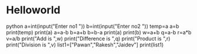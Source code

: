 # Helloworld
python
a=int(input("Enter no1 "))
b=int(input("Enter no2 "))
temp=a
a=b
print(temp)
print(a)
a=a-b
b=a+b
b=b-a
print(a)
print(b)
w=a+b
q=a-b
r=a*b
v=a/b
print("Add is ",w)
print("Difference is ",q)
print("Product is ",r)
print("Division is ",v)
list1=["Pawan","Rakesh","Jaidev"]
print(list1)
